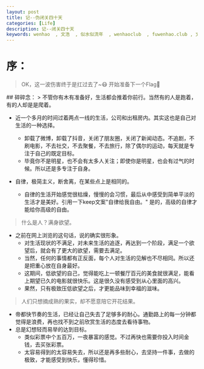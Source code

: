 ```yaml
---
layout: post
title: 记--伪闭关四十天
categories: [Life]
description: 记--闭关四十天
keywords: wenhao  , 文浩  , 似水似流年  , wenhaoclub  , fuwenhao.club , 文浩的博客
---
```

# 序：
> OK，这一波伤害终于是扛过去了~😷 开始准备下一个Flag🤞

<link rel="stylesheet" href="https://cdn.jsdelivr.net/npm/aplayer@1.7.0/dist/APlayer.min.css">
<script src="https://cdn.jsdelivr.net/npm/aplayer@1.7.0/dist/APlayer.min.js"></script>
<script src="https://cdn.jsdelivr.net/npm/meting@1.1.0/dist/Meting.min.js"></script>

<div class="aplayer" data-id="1436076578" data-server="netease" data-type="song" data-mode="single" data-autoplay="true"></div>
## 碎碎念：
>  不管你有木有准备好，生活都会推着你前行。当然有的人是跑着，有的人却是是爬着。

- 近一个多月的时间过着两点一线的生活，公司和出租房内。其实这也是自己对生活的一种选择。
	- 卸载了微博，卸载了抖音，关闭了朋友圈，关闭了新闻动态。不追剧，不刷电影，不去社交，不去聚餐，不去旅行，除了偶尔的运动，每天就是专注于自己的既定目标。
	- 毕竟你不是明星，也不会有太多人关注；即使你是明星，也会有过气的时候。所以还是多专注于自身。

- 自律，极简主义，断舍离，在某些点上是相同的。
	- 自律的生活开始感觉很枯燥，慢慢的会习惯，最后从中感受到简单平淡的生活才是美好。引用一下keep文案"自律给我自由。" 是的，高级的自律才能给你高级的自由。

> 什么是人？满身欲望。

- 之前在网上浏览的这句话，说的确实很形象。
	- 对生活现状的不满足，对未来生活的追逐，再达到一个阶段，满足一个欲望后，就会有了更大的欲望，需要去满足。
	- 当然，任何的事情都有正反面，每个人对生活的见解也不尽相同。所以还是把重心放在自身最好。
	- 这期间，低欲望的自己，觉得能吃上一顿餐厅百元的美食就很满足，能看上期望已久的电影就很快乐。这是很久没有感受到从心里面的高兴。
	- 果然，只有极致压低欲望之后，才更能品味到幸福的滋味。

> 人们只想摘成熟的果实，却不愿意陪它开花结果。	

- 帝都快节奏的生活，已经让自己失去了足够多的耐心。通勤路上的每一分钟都觉得是浪费，再也找不到之前欣赏生活的态度去看待事物。
- 总是幻想轻而易举的达到目标。
	- 类似彩票中个五百万，一夜暴富的感觉。不过再快也需要你投入时间金钱，去买张彩票。
	- 太容易得到的太容易失去，所以还是再多些耐心，去坚持一件事，去做的极致，才能感受到快乐，懂得珍惜。
